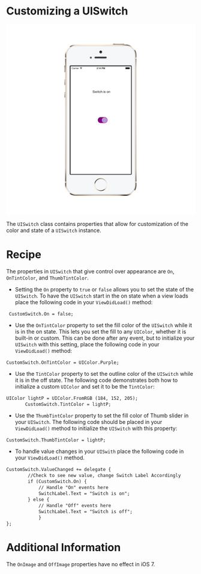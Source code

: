 Customizing a UISwitch
======================

![Custom UISwitch](/CustomUISwitch/Screenshots/CustomUISwitch.png)

The <code>UISwitch</code> class contains properties that allow for customization of the color and state of a <code>UISwitch</code> instance. 


Recipe
======

The properties in <code>UISwitch</code> that give control over appearance are <code>On</code>, <code>OnTintColor</code>, and <code>ThumbTintColor</code>.



* <p>Setting the <code>On</code> property to <code>true</code> or <code>false</code> allows you to set the state of the <code>UISwitch</code>. To have the <code>UISwitch</code> start in the on state when a view loads place the following code in your  <code>ViewDidLoad()</code> method:</p>

<pre><code> CustomSwitch.On = false; </code></pre>

* <p>Use the <code>OnTintColor</code> property to set the fill color of the <code>UISwitch</code> while it is in the on state. This lets you set the fill to any <code>UIColor</code>, whether it is built-in or custom. This can be done after any event, but to initialize your <code>UISwitch</code> with this setting, place the following code in your <code>ViewDidLoad()</code> method: </p>

<pre><code>CustomSwitch.OnTintColor = UIColor.Purple;</code></pre>

* <p>Use the <code>TintColor</code> property to set the outline color of the <code>UISwitch</code> while it is in the off state. The following code demonstrates both how to initialize a custom <code>UIColor</code> and set it to be the <code>TintColor</code>:</p> 

<pre><code>UIColor lightP = UIColor.FromRGB (184, 152, 205);
	   CustomSwitch.TintColor = lightP;</code></pre>
		 
* <p>Use the <code>ThumbTintColor</code> property to set the fill color of Thumb slider in your <code>UISwitch</code>. The following code should be placed in your <code>ViewDidLoad()</code> method to initialize the <code>UISwitch</code> with this property:</p>

<pre><code>CustomSwitch.ThumbTintColor = lightP;</code></pre>

* <p>To handle value changes in your <code>UISwith</code> place the following code in your <code>ViewDidLoad()</code> method.</p>

<pre><code>CustomSwitch.ValueChanged += delegate {
 		//Check to see new value, change Switch Label Accordingly 
		if (CustomSwitch.On) {
			// Handle "On" events here
			SwitchLabel.Text = "Switch is on";
		} else {
			// Handle "Off" events here
			SwitchLabel.Text = "Switch is off";
			}
};</code></pre> 

Additional Information
======================

The <code>OnImage</code> and <code>OffImage</code> properties have no effect in iOS 7. 
